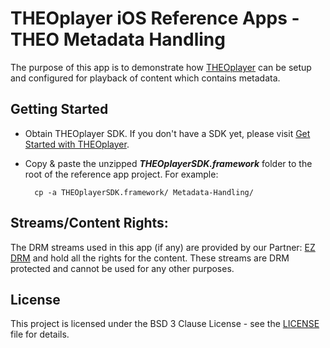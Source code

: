 # THEOplayer iOS Reference Apps - THEO Metadata Handling

The purpose of this app is to demonstrate how [THEOplayer] can be setup and configured for playback of content which contains metadata.

## Getting Started

* Obtain THEOplayer SDK. If you don't have a SDK yet, please visit [Get Started with THEOplayer].
* Copy & paste the unzipped **_THEOplayerSDK.framework_** folder to the root of the reference app project. For example:

        cp -a THEOplayerSDK.framework/ Metadata-Handling/

## Streams/Content Rights:

The DRM streams used in this app (if any) are provided by our Partner: [EZ DRM] and hold all the rights for the content. These streams are DRM protected and cannot be used for any other purposes.

## License

This project is licensed under the BSD 3 Clause License - see the [LICENSE] file for details.

[//]: # (Links reference)
[THEOplayer]: https://www.theoplayer.com
[Get Started with THEOplayer]: https://www.theoplayer.com/licensing
[EZ DRM]: https://www.ezdrm.com/

[//]: # (Project files reference)
[LICENSE]: ./LICENSE
